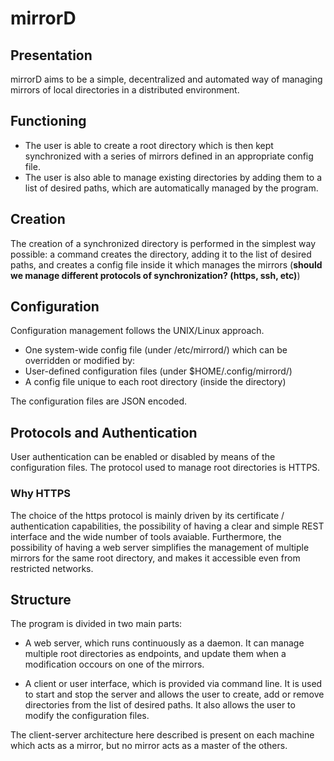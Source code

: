 # mirrorD

## Presentation

mirrorD aims to be a simple, decentralized and automated way of managing mirrors of local directories in a distributed environment.

## Functioning 

* The user is able to create a root directory which is then kept synchronized with a series of mirrors defined in an appropriate config file.
* The user is also able to manage existing directories by adding them to a list of desired paths, which are automatically managed by the program.

## Creation

The creation of a synchronized directory is performed in the simplest way possible: a command creates the directory, adding it to the list of desired paths, and creates a config file inside it which manages the mirrors (**should we manage different protocols of synchronization? (https, ssh, etc)**)

## Configuration

Configuration management follows the UNIX/Linux approach.

* One system-wide config file (under /etc/mirrord/) which can be overridden or modified by:
* User-defined configuration files (under $HOME/.config/mirrord/)
* A config file unique to each root directory (inside the directory)

The configuration files are JSON encoded.

## Protocols and Authentication

User authentication can be enabled or disabled by means of the configuration files. The protocol used to manage root directories is HTTPS.

### Why HTTPS

The choice of the https protocol is mainly driven by its certificate / authentication capabilities, the possibility of having a clear and simple REST interface and the wide number of tools avaiable. Furthermore, the possibility of having a web server simplifies the management of multiple mirrors for the same root directory, and makes it accessible even from restricted networks.

## Structure

The program is divided in two main parts:

* A web server, which runs continuously as a daemon. It can manage multiple root directories as endpoints, and update them when a modification occours on one of the mirrors. 

* A client or user interface, which is provided via command line. It is used to start and stop the server and allows the user to create, add or remove directories from the list of desired paths. It also allows the user to modify the configuration files. 

The client-server architecture here described is present on each machine which acts as a mirror, but no mirror acts as a master of the others. 
